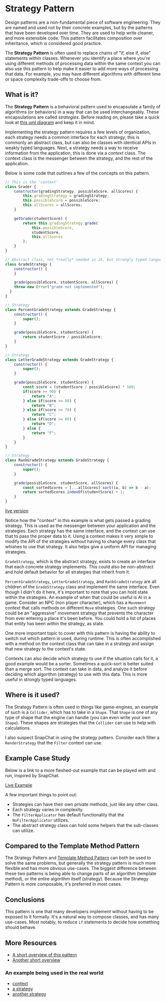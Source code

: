 # Strategy Pattern

Design patterns are a non-fundamental piece of software engineering. They are named and used not by their concrete examples, but by the patterns that have been developed over time. They are used to help write cleaner, and more extensible code. This pattern facilitates composition over inheritance, which is considered good practice. 

The **Strategy Pattern** is often used to replace chains of "if, else if, else" statements within classes. Whenever you identify a place where you're using different methods of processing data within the same context you can also use this pattern to help make it easier to add more ways of processing that data. For example, you may have different algorithms with different time or space complexity trade-offs to choose from.

## What is it?

The **Strategy Pattern** is a behavioral pattern used to encapsulate a family of algorithms (or behaviors) in a way that can be used interchangeably. These encapsulations are called *strategies*. Before reading on, please take a quick look at [this uml diagram](https://upload.wikimedia.org/wikipedia/commons/4/45/W3sDesign_Strategy_Design_Pattern_UML.jpg) and keep it in mind. 

Implementing the strategy pattern requires a few levels of organization, each strategy needs a common interface for each strategy; this is commonly an abstract class, but can also be classes with identical APIs in weakly typed languages. Next, a strategy needs a way to receive information from the application, this is done via a *context* class. The context class is the messenger between the strategy, and the rest of the application. 

Below is some code that outlines a few of the concepts on this pattern.

~~~javascript
// This is the 'context'
class Grader { 
	constructor(gradingStrategy, possibleScore, allScores) {
		this.gradingStrategy = gradingStrategy;
		this.possibleScore = possibleScore;
		this.allScores = allScores;
	}

	getGrade(studentScore) {
		return this.gradingStrategy.grade(
			this.possibleScore,
			studentScore,
			this.allScores
		);
	}
}

// Abstract class, not *really* needed in JS, but strongly typed languages will require this as an interface
class GradeStrategy { 
	constructor() {
	}

	grade(possibleScore, studentScore, allScores) {
    throw new Error("grade not implemented");
  }
}

// Strategy
class PercentGradeStrategy extends GradeStrategy {
	constructor() {
		super();
	}

	grade(possibleScore, studentScore) {
		return studentScore / possibleScore;
	}
}

// Strategy
class LetterGradeStrategy extends GradeStrategy {
	constructor() {
		super();
	}

	grade(possibleScore, studentScore) {
		const score = (studentScore / possibleScore) * 100;
		if(score >= 90) {
			return "A";
		} else if(score >= 80) {
			return "B";
		} else if(score >= 70) {
			return "C";
		} else if(score >= 60) {
			return "D";
		} else {
			return "F";
		}
	}
}

// Strategy
class RankGradeStrategy extends GradeStrategy {
	constructor() {
		super();
	}

	grade(possibleScore, studentScore, allScores) {
		const sortedScores = [...allScores].sort((a, b) => b - a);
		return sortedScores.indexOf(studentScore) + 1;
	}
}
~~~

[live version](https://repl.it/@I3uckwheat/strat-pat-examp#index.js)

Notice how the "context" in this example is what gets passed a grading strategy. This is used as the messenger between your application and the strategies. Each strategy has the same interface, and the context can use that to pass the proper data to it. Using a context makes it very simple to modify the API of the strategies without having to change every class that whishes to use that strategy. It also helps give a uniform API for managing strategies. 

`GradeStrategy`, which is the abstract strategy, exists to create an interface that each concrete strategy implements. This could also be non-abstract and hold default behavior for all strategies that inherit from it. 

`PercentGradeStrategy`, `LetterGradeStrategy`, and `RankGradeStrategy` are all children of the `GradeStrategy` class and implement the same interface. Even though I didn't do it here, it's important to note that you can hold state within the strategies. An example of when that could be useful is AI in a game. Consider an NPC (non player character), which has a `Movement` context that calls methods on different `Move` strategies. One such strategy could be an "aggressive" movement strategy that prevents the character from ever entering a place it's been before. You could hold a list of places that entity has been within the strategy, as state. 

One more important topic to cover with this pattern is having the ability to switch out which pattern is used, during runtime. This is often accomplished with a method on the context class that can take in a strategy and assign that new strategy to the context's state. 

Contexts can also decide which strategy to use if the situation calls for it, a good example would be a sorter. Sometimes a quick-sort is better suited than a merge sort. The context can take in data, and analyze it before deciding which algorithm (strategy) to use with this data. This is more useful in strongly typed languages.


## Where is it used?

The Strategy Pattern is often used in things like game-engines, an example of such is a `Collider`, which has to take in a `Shape`. That `Shape` is one of any type of shape that the engine can handle (you can even write your own `Shape`). These shapes are strategies that the `Collider` can use to help with calculations. 

I also suspect SnapChat in using the strategy pattern. Consider each filter a `RenderStrategy` that the `Filter` context can use. 

## Example Case Study

Below is a link to a more fleshed-out example that can be played with and run, inspired by SnapChat.

[Live Example](https://repl.it/@I3uckwheat/strategic-printer#script.js)

A few important things to point out:

* Strategies can have their own private methods, just like any other class.
* Each strategy varies in complexity.
* The `FilterApplicator` has default functionality that the `NoFilterApplicator` utilizes.
* The abstract strategy class can hold some helpers that the sub-classes can utilize.


## Compared to the Template Method Pattern

The Strategy Pattern and [Template Method Pattern](/blog/template-method-pattern) can both be used to solve the same problems, but generally the strategy pattern is much more flexible and has more obvious use-cases. The biggest difference between these two patterns is being able to change parts of an algorithm (template method), or the entire algorithm itself (strategy). Because the Strategy Pattern is more composable, it's preferred in most cases.

## Conclusions

This pattern is one that many developers implement without having to be exposed to it formally. It's a natural way to compose classes, and has many use-cases. Most notably, to reduce `if` statements to decide how something should behave.

## More Resources

* [A short overview of this pattern](https://refactoring.guru/design-patterns/strategy)
* [Another short overview](https://sourcemaking.com/design_patterns/strategy)

### An example being used in the real world
  * [context](https://github.com/TheOdinProject/theodinproject/blob/master/app/services/discord_notifier.rb)
  * [a strategy](https://github.com/TheOdinProject/theodinproject/blob/master/app/services/notifications/flag_submission.rb)
  * [another strategy](https://github.com/TheOdinProject/theodinproject/blob/master/app/services/notifications/daily_summary.rb)

